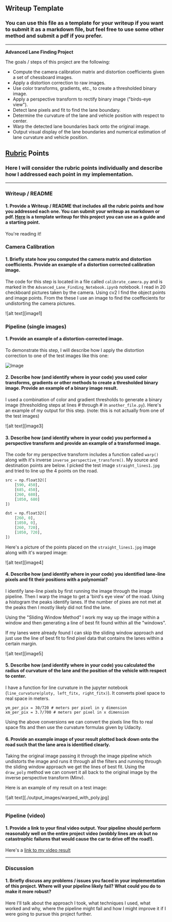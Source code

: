## Writeup Template

### You can use this file as a template for your writeup if you want to submit it as a markdown file, but feel free to use some other method and submit a pdf if you prefer.

---

**Advanced Lane Finding Project**

The goals / steps of this project are the following:

* Compute the camera calibration matrix and distortion coefficients given a set of chessboard images.
* Apply a distortion correction to raw images.
* Use color transforms, gradients, etc., to create a thresholded binary image.
* Apply a perspective transform to rectify binary image ("birds-eye view").
* Detect lane pixels and fit to find the lane boundary.
* Determine the curvature of the lane and vehicle position with respect to center.
* Warp the detected lane boundaries back onto the original image.
* Output visual display of the lane boundaries and numerical estimation of lane curvature and vehicle position.


## [Rubric](https://review.udacity.com/#!/rubrics/571/view) Points

### Here I will consider the rubric points individually and describe how I addressed each point in my implementation.  

---

### Writeup / README

#### 1. Provide a Writeup / README that includes all the rubric points and how you addressed each one.  You can submit your writeup as markdown or pdf.  [Here](https://github.com/udacity/CarND-Advanced-Lane-Lines/blob/master/writeup_template.md) is a template writeup for this project you can use as a guide and a starting point.  

You're reading it!

### Camera Calibration

#### 1. Briefly state how you computed the camera matrix and distortion coefficients. Provide an example of a distortion corrected calibration image.

The code for this step is located in a file called `calibrate_camera.py` and is marked in the `Advanced_Lane_Finding_Notebook.ipynb` notebook.  I read in 20 checkboard pictures taken by the camera.  Using cv2 I find the object points and image points.  From the these I use an image to find the coeffecients for undistorting the camera pictures.

![alt text][image1]

### Pipeline (single images)

#### 1. Provide an example of a distortion-corrected image.

To demonstrate this step, I will describe how I apply the distortion correction to one of the test images like this one:

![Image](./test_images/straight_lines1.jpg)

#### 2. Describe how (and identify where in your code) you used color transforms, gradients or other methods to create a thresholded binary image.  Provide an example of a binary image result.

I used a combination of color and gradient thresholds to generate a binary image (thresholding steps at lines # through # in `another_file.py`).  Here's an example of my output for this step.  (note: this is not actually from one of the test images)

![alt text][image3]

#### 3. Describe how (and identify where in your code) you performed a perspective transform and provide an example of a transformed image.

The code for my perspective transform includes a function called `warp()` along with it's inverse `inverse_perspective_transform()`. My source and destination points are below.  I picked the test image `straight_lines1.jpg` and tried to line up the 4 points on the road.

```python
src = np.float32([
    [590, 450],
    [685, 450],
    [260, 680],
    [1050, 680]
])

dst = np.float32([
    [260, 0],
    [1050, 0],
    [260, 720],
    [1050, 720],
])
```
Here's a picture of the points placed on the `straight_lines1.jpg` image along with it's warped image:

![alt text][image4]

#### 4. Describe how (and identify where in your code) you identified lane-line pixels and fit their positions with a polynomial?

I identify lane-line pixels by first running the image through the image pipeline.  Then I warp the image to get a 'bird's eye view' of the road.  Using a histogram the peaks identify lanes.  If the number of pixes are not met at the peaks then I mostly likely did not find the lane.

Using the "Sliding Window Method" I work my way up the image within a window and then generating a line of best fit found within all the "windows".

If my lanes were already found I can skip the sliding window approach and just use the line of best fit to find pixel data that contains the lanes within a certain margin.

![alt text][image5]

#### 5. Describe how (and identify where in your code) you calculated the radius of curvature of the lane and the position of the vehicle with respect to center.

I have a function for line curvature in the jupyter notebook (`line_curvature(ploty, left_fitx, right_fitx)`).  It converts pixel space to real space in meters.

```
ym_per_pix = 30/720 # meters per pixel in y dimension
xm_per_pix = 3.7/700 # meters per pixel in x dimension
```

Using the above conversions we can convert the pixels line fits to real space fits and then use the curvature formulas given by Udacity.

#### 6. Provide an example image of your result plotted back down onto the road such that the lane area is identified clearly.

Taking the original image passing it through the image pipeline which undistorts the image and runs it through all the filters and running through the sliding window approach we get the lines of best fit.  Using the `draw_poly` method we can convert it all back to the original image by the inverse perspective transform (Minv).

Here is an example of my result on a test image:

![alt text][./output_images/warped_with_poly.jpg]

---

### Pipeline (video)

#### 1. Provide a link to your final video output.  Your pipeline should perform reasonably well on the entire project video (wobbly lines are ok but no catastrophic failures that would cause the car to drive off the road!).

Here's a [link to my video result](./videos/project_video.mp4)

---

### Discussion

#### 1. Briefly discuss any problems / issues you faced in your implementation of this project.  Where will your pipeline likely fail?  What could you do to make it more robust?

Here I'll talk about the approach I took, what techniques I used, what worked and why, where the pipeline might fail and how I might improve it if I were going to pursue this project further.  
